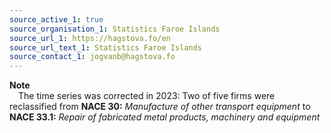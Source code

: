 ```yaml
---
source_active_1: true
source_organisation_1: Statistics Faroe Islands
source_url_1: https://hagstova.fo/en
source_url_text_1: Statistics Faroe Islands
source_contact_1: jogvanb@hagstova.fo
---
```

**Note**  
 The time series was corrected in 2023: Two of five firms were reclassified from **NACE 30:** *Manufacture of other transport equipment* to **NACE 33.1:** *Repair of fabricated metal products, machinery and equipment*
